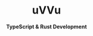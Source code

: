 <h1 align="center"> uVVu </h1>
<p align="center">
  <blockqoute>
    <strong> 
      TypeScript & Rust Development 
    </strong>
 </blockqoute>
</p>
